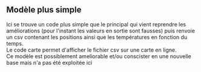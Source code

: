 ## Modèle plus simple 
Ici se trouve un code plus simple que le principal qui vient reprendre les améliorations (pour l'instant les valeurs en sortie sont fausses) puis renvoie un csv contenant les positions ainsi que les températures en fonction du temps.  
Le code carte permet d'afficher le fichier csv sur une carte en ligne.  
Ce modèle est possiblement ameliorable et/ou conscister en une nouvelle base mais n'a pas été exploitée ici
